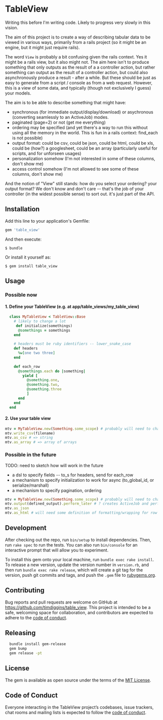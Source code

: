 # TableView

Writing this before I'm writing code. Likely to progress very slowly in this vision.

The aim of this project is to create a way of describing tabular data to be viewed in various ways, primarily from a rails project (so it might be an engine, but it might just require rails).

The word `View` is probably a bit confusing given the rails context. Yes it might be a rails view, but it also might not. The aim here isn't to produce something that only outputs as the result of a a controller action, but rather something can output as the result of a controller action, but could also asynchronously produce a result - after a while. But these should be just as easy to generate from a script / console as from a web request. However, this is a view of some data, and typically (though not exclusively I guess) your models.
 
The aim is to be able to describe something that might have:

* synchronous (for immediate output/display/download) or asychronous (converting seamlessly to an ActiveJob) modes. 
* paginated (page=2) or not (get me everything)
* ordering may be specified (and yet there's a way to run this without using all the memory in the world. This is fun in a rails context: find_each is not possible)
* output format: could be csv, could be json, could be html, could be xls, could be (how?) a googlesheet, could be an array (particularly useful for scripts, and for unforseen usages)
* personalization somehow (I'm not interested in some of these columns, don't show me)
* access control somehow (I'm not allowed to see some of these columns, don't show me)

And the notion of "View" still stands: how do you select your ordering? your output format? We don't know and don't care -- that's the job of your controller (in the widest possible sense) to sort out. it's just part of the API.

## Installation

Add this line to your application's Gemfile:

```ruby
gem 'table_view'
```

And then execute:

    $ bundle

Or install it yourself as:

    $ gem install table_view

## Usage


### Possible now

#### 1. Define your TableView (e.g. at app/table_views/my_table_view)

```ruby
  class MyTableView < TableView::Base
    # likely to change a lot
     def initialize(somethings) 
      @somethings = somethings  
    end
    
    # headers must be ruby identifiers -- lower_snake_case
    def headers
      %w[one two three]
    end
    
    def each_row
      @somethings.each do |something|
        yield [
          @something.one,
          @something.two,
          @something.three
          ]
      end
    end
  end
```

#### 2. Use your table view

```ruby
mtv = MyTableView.new(Something.some_scope) # probably will need to change to new(:some_scope) to allow for activejob
mtv.write_csv(filename)
mtv.as_csv # => string
mtv.as_array # => array of arrays
```

### Possible in the future 

TODO: need to sketch how will work in the future

* a dsl to specify fields -- to_s for headers, send for each_row
* a mechanism to specify initialization to work for async (to_global_id, or serialize/marshall)
* a mechanism to specify pagination, ordering

```ruby
mtv = MyTableView.new(Something.some_scope) # probably will need to change to new(:some_scope) to allow for activejob
mtv.output(defined_output).perform_later # ? creates ActiveJob and performs it later, how is the output defined?
mtv.as_json
mtv.as_html # will need some definition of formatting/wrapping for row e.g `def format_row(ary)` or better a partial (which is given hash (row data by headers)) 
```

## Development

After checking out the repo, run `bin/setup` to install dependencies. Then, run `rake spec` to run the tests. You can also run `bin/console` for an interactive prompt that will allow you to experiment.

To install this gem onto your local machine, run `bundle exec rake install`. To release a new version, update the version number in `version.rb`, and then run `bundle exec rake release`, which will create a git tag for the version, push git commits and tags, and push the `.gem` file to [rubygems.org](https://rubygems.org).

## Contributing

Bug reports and pull requests are welcome on GitHub at https://github.com/timdiggins/table_view. This project is intended to be a safe, welcoming space for collaboration, and contributors are expected to adhere to the [code of conduct](https://github.com/timdiggins/table_view/blob/master/CODE_OF_CONDUCT.md).


## Releasing

```bash
  bundle install gem-release
  gem bump
  gem release -pt
```
## License

The gem is available as open source under the terms of the [MIT License](https://opensource.org/licenses/MIT).

## Code of Conduct

Everyone interacting in the TableView project’s codebases, issue trackers, chat rooms and mailing lists is expected to follow the [code of conduct](https://github.com/timdiggins/table_view/blob/master/CODE_OF_CONDUCT.md).
